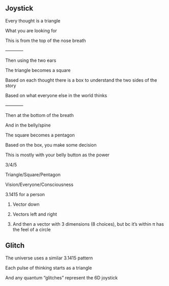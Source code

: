 ## Joystick

Every thought is a triangle 

What you are looking for 

This is from the top of the nose breath 

————

Then using the two ears 

The triangle becomes a square 

Based on each thought there is a box to understand the two sides of the story 

Based on what everyone else in the world thinks 

————

Then at the bottom of the breath 

And in the belly/spine 

The square becomes a pentagon 

Based on the box, you make some decision 

This is mostly with your belly button as the power 

3/4/5

Triangle/Square/Pentagon 

Vision/Everyone/Consciousness

3.1415 for a person

1) Vector down

2) Vectors left and right 

3) And then a vector with 3 dimensions (8 choices), but bc it’s within π has the feel of a circle

## Glitch

The universe uses a similar 3.1415 pattern

Each pulse of thinking starts as a triangle 

And any quantum “glitches” represent the 6D joystick